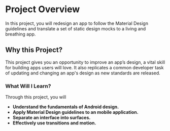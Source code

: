# Project Overview
In this project, you will redesign an app to follow the Material Design guidelines and translate a set of static design mocks to a living and breathing app.

## Why this Project?
This project gives you an opportunity to improve an app’s design, a vital skill for building apps users will love. It also replicates a common developer task of updating and changing an app's design as new standards are released.

### What Will I Learn?
Through this project, you will

* **Understand the fundamentals of Android design.**
* **Apply Material Design guidelines to an mobile application.**
* **Separate an interface into surfaces.**
* **Effectively use transitions and motion.**
